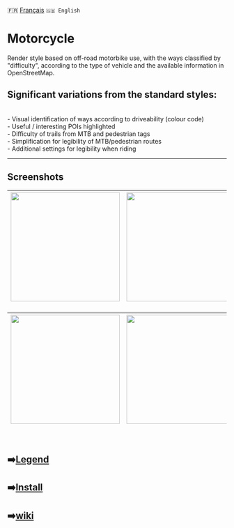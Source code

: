 🇫🇷 [Français](README.md) `🇬🇧 English`&emsp;

# Motorcycle
Render style based on off-road motorbike use, with the ways classified by "difficulty", according to the type of vehicle and the available information in OpenStreetMap.

## Significant variations from the standard styles:
<br>
- Visual identification of ways according to driveability (colour code)<br>
- Useful / interesting POIs highlighted<br>
- Difficulty of trails from MTB and pedestrian tags<br>
- Simplification for legibility of MTB/pedestrian routes<br>
- Additional settings for legibility when riding<br>

---

## Screenshots<br>

| <img src="https://user-images.githubusercontent.com/83398215/183831439-a7dd7cf4-dcf2-4445-8d46-e685157f93bf.jpg" width="250" /> | <img src="https://user-images.githubusercontent.com/83398215/183831631-e2f86260-1324-4201-8042-be67361d5ef0.jpg" width="250" /> | <img src="https://user-images.githubusercontent.com/83398215/183832089-7a685512-f251-4986-81de-f92a765f964f.jpg" width="250" /> |
| :-------------: | :-------------: | :-------------: |

### 
| <img src="https://user-images.githubusercontent.com/83398215/183832776-3ed55db4-1ce4-4e79-8c3e-97a521e8722e.jpg" width="250" /> | <img src="https://user-images.githubusercontent.com/83398215/183832485-45b79c76-e6db-4ccb-b058-5220a79175e5.jpg" width="250" /> | <img src="https://user-images.githubusercontent.com/83398215/183832969-e00c8ae1-ec4a-472a-8a17-95958cdeab14.jpg" width="250" /> |
| :-------------: | :-------------: | :-------------: |
<br>

## ➡️[Legend](https://github.com/OsmAnd-Rendering/Motorcycle/blob/main/legend_EN.md)

## ➡️[Install](https://github.com/OsmAnd-Rendering/Motorcycle/blob/main/installation_EN.md)

## ➡️[wiki](https://github.com/OsmAnd-Rendering/Motorcycle/wiki)

